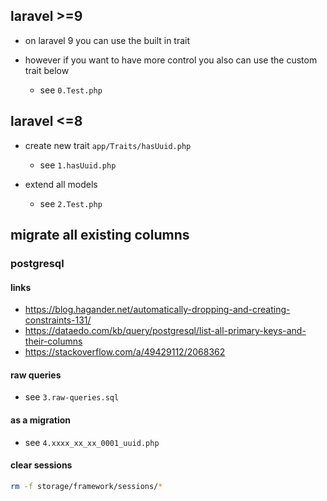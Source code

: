 ## laravel >=9

- on laravel 9 you can use the built in trait
- however if you want to have more control you also can use the custom trait below

  - see `0.Test.php`

## laravel <=8


- create new trait `app/Traits/hasUuid.php`

  - see `1.hasUuid.php`


- extend all models

  - see `2.Test.php`

## migrate all existing columns

### postgresql

#### links

- https://blog.hagander.net/automatically-dropping-and-creating-constraints-131/
- https://dataedo.com/kb/query/postgresql/list-all-primary-keys-and-their-columns
- https://stackoverflow.com/a/49429112/2068362

#### raw queries

- see `3.raw-queries.sql`

#### as a migration

- see `4.xxxx_xx_xx_0001_uuid.php`

#### clear sessions

```sh
rm -f storage/framework/sessions/*
```